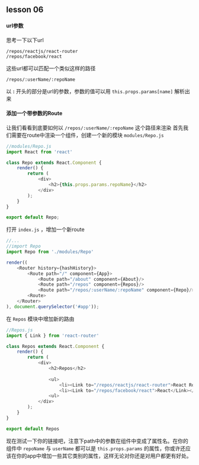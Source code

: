 ## lesson 06	
#### url参数
思考一下以下url

```
/repos/reactjs/react-router
/repos/facebook/react
```

这些url都可以匹配一个类似这样的路径

```
/repos/:userName/:repoName
```

以 **:** 开头的部分是url的参数，参数的值可以用 `this.props.params[name]` 解析出来

#### 添加一个带参数的Route
让我们看看到底要如何以 `/repos/:userName/:repoName` 这个路径来渲染
首先我们需要在route中渲染一个组件，创建一个新的模块 
`modules/Repo.js`

```javascript
//modules/Repo.js
import React from 'react'

class Repo extends React.Component {
	render() {
		return (
			<div>
				<h2>{this.props.params.repoName}</h2>
			</div>
		);
	}
}

export default Repo;
```

打开 `index.js` ，增加一个新route

```javascript
//...
//import Repo
import Repo from './modules/Repo'

render((
	<Router history={hashHistory}>
		<Route path="/" component={App}>
			<Route path="/about" component={About}/>
			<Route path="/repos" component={Repos}/>
			<Route path="/repos/:userName/:repoName" component={Repo}/>
		<Route>
	</Router>
), document.querySelector('#app'));
```

在 `Repos` 模块中增加新的路由

```javascript
//Repos.js
import { Link } from 'react-router'

class Repos extends React.Component {
	render() {
		return (
			<div>
				<h2>Repos</h2>
				
				<ul>
					<li><Link to="/repos/reactjs/react-router">React Router</Link></li>
					<li><Link to="/repos/facebook/react">React</Link></li>
				<ul>
			</div>
		);
	}
}

export default Repos
```

现在测试一下你的链接吧，注意下path中的参数在组件中变成了属性名。在你的组件中 `repoName` 与 `userName` 都可以是 `this.props.params` 的属性，你或许还应该在你的app中增加一些其它类别的属性，这样无论对你还是对用户都更有好处。